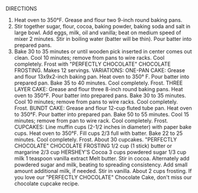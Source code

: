 DIRECTIONS
1. Heat oven to 350°F. Grease and flour two 9-inch round baking pans.
2. Stir together sugar, flour, cocoa, baking powder, baking soda and salt in large bowl. Add eggs, milk, oil and vanilla; beat on medium speed of mixer 2 minutes. Stir in boiling water (batter will be thin). Pour batter into prepared pans.
3. Bake 30 to 35 minutes or until wooden pick inserted in center comes out clean. Cool 10 minutes; remove from pans to wire racks. Cool completely. Frost with "PERFECTLY CHOCOLATE" CHOCOLATE FROSTING. Makes 12 servings.
VARIATIONS:
ONE-PAN CAKE: Grease and flour 13x9x2-inch baking pan. Heat oven to 350° F. Pour batter into prepared pan. Bake 35 to 40 minutes. Cool completely. Frost.
THREE LAYER CAKE: Grease and flour three 8-inch round baking pans. Heat oven to 350°F. Pour batter into prepared pans. Bake 30 to 35 minutes. Cool 10 minutes; remove from pans to wire racks. Cool completely. Frost.
BUNDT CAKE: Grease and flour 12-cup fluted tube pan. Heat oven to 350°F. Pour batter into prepared pan. Bake 50 to 55 minutes. Cool 15 minutes; remove from pan to wire rack. Cool completely. Frost.
CUPCAKES: Line muffin cups (2-1/2 inches in diameter) with paper bake cups. Heat oven to 350°F. Fill cups 2/3 full with batter. Bake 22 to 25 minutes. Cool completely. Frost. About 30 cupcakes.
"PERFECTLY CHOCOLATE" CHOCOLATE FROSTING
1/2 cup (1 stick) butter or margarine
2/3 cup HERSHEY'S Cocoa
3 cups powdered sugar
1/3 cup milk
1 teaspoon vanilla extract
Melt butter. Stir in cocoa. Alternately add powdered sugar and milk, beating to spreading consistency.
Add small amount additional milk, if needed. Stir in vanilla. About 2 cups frosting.
If you love our "PERFECTLY CHOCOLATE" Chocolate Cake, don't miss our chocolate cupcake recipe.